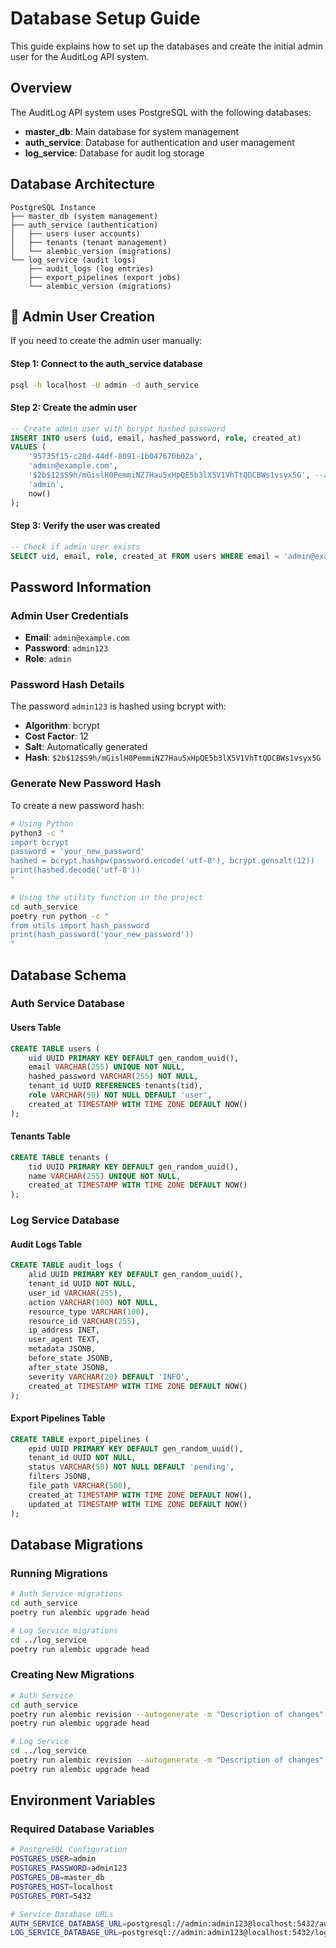 # Database Setup Guide

This guide explains how to set up the databases and create the initial admin user for the AuditLog API system.

## Overview

The AuditLog API system uses PostgreSQL with the following databases:
- **master_db**: Main database for system management
- **auth_service**: Database for authentication and user management
- **log_service**: Database for audit log storage

## Database Architecture

```
PostgreSQL Instance
├── master_db (system management)
├── auth_service (authentication)
│   ├── users (user accounts)
│   ├── tenants (tenant management)
│   └── alembic_version (migrations)
└── log_service (audit logs)
    ├── audit_logs (log entries)
    ├── export_pipelines (export jobs)
    └── alembic_version (migrations)
```

## 👤 Admin User Creation

If you need to create the admin user manually:

#### Step 1: Connect to the auth_service database

```bash
psql -h localhost -U admin -d auth_service
```

#### Step 2: Create the admin user

```sql
-- Create admin user with bcrypt hashed password
INSERT INTO users (uid, email, hashed_password, role, created_at)
VALUES (
    '95735f15-c28d-44df-8091-1b047670b02a',
    'admin@example.com',
    '$2b$12$S9h/mGislH0PemmiNZ7Hau5xHpQE5b3lX5V1VhTtQDCBWs1vsyx5G', --admin123
    'admin',
    now()
);
```

#### Step 3: Verify the user was created

```sql
-- Check if admin user exists
SELECT uid, email, role, created_at FROM users WHERE email = 'admin@example.com';
```

## Password Information

### Admin User Credentials
- **Email**: `admin@example.com`
- **Password**: `admin123`
- **Role**: `admin`

### Password Hash Details
The password `admin123` is hashed using bcrypt with:
- **Algorithm**: bcrypt
- **Cost Factor**: 12
- **Salt**: Automatically generated
- **Hash**: `$2b$12$S9h/mGislH0PemmiNZ7Hau5xHpQE5b3lX5V1VhTtQDCBWs1vsyx5G`

### Generate New Password Hash

To create a new password hash:

```bash
# Using Python
python3 -c "
import bcrypt
password = 'your_new_password'
hashed = bcrypt.hashpw(password.encode('utf-8'), bcrypt.gensalt(12))
print(hashed.decode('utf-8'))
"

# Using the utility function in the project
cd auth_service
poetry run python -c "
from utils import hash_password
print(hash_password('your_new_password'))
"
```

## Database Schema

### Auth Service Database

#### Users Table
```sql
CREATE TABLE users (
    uid UUID PRIMARY KEY DEFAULT gen_random_uuid(),
    email VARCHAR(255) UNIQUE NOT NULL,
    hashed_password VARCHAR(255) NOT NULL,
    tenant_id UUID REFERENCES tenants(tid),
    role VARCHAR(50) NOT NULL DEFAULT 'user',
    created_at TIMESTAMP WITH TIME ZONE DEFAULT NOW()
);
```

#### Tenants Table
```sql
CREATE TABLE tenants (
    tid UUID PRIMARY KEY DEFAULT gen_random_uuid(),
    name VARCHAR(255) UNIQUE NOT NULL,
    created_at TIMESTAMP WITH TIME ZONE DEFAULT NOW()
);
```

### Log Service Database

#### Audit Logs Table
```sql
CREATE TABLE audit_logs (
    alid UUID PRIMARY KEY DEFAULT gen_random_uuid(),
    tenant_id UUID NOT NULL,
    user_id VARCHAR(255),
    action VARCHAR(100) NOT NULL,
    resource_type VARCHAR(100),
    resource_id VARCHAR(255),
    ip_address INET,
    user_agent TEXT,
    metadata JSONB,
    before_state JSONB,
    after_state JSONB,
    severity VARCHAR(20) DEFAULT 'INFO',
    created_at TIMESTAMP WITH TIME ZONE DEFAULT NOW()
);
```

#### Export Pipelines Table
```sql
CREATE TABLE export_pipelines (
    epid UUID PRIMARY KEY DEFAULT gen_random_uuid(),
    tenant_id UUID NOT NULL,
    status VARCHAR(50) NOT NULL DEFAULT 'pending',
    filters JSONB,
    file_path VARCHAR(500),
    created_at TIMESTAMP WITH TIME ZONE DEFAULT NOW(),
    updated_at TIMESTAMP WITH TIME ZONE DEFAULT NOW()
);
```

## Database Migrations

### Running Migrations

```bash
# Auth Service migrations
cd auth_service
poetry run alembic upgrade head

# Log Service migrations
cd ../log_service
poetry run alembic upgrade head
```

### Creating New Migrations

```bash
# Auth Service
cd auth_service
poetry run alembic revision --autogenerate -m "Description of changes"
poetry run alembic upgrade head

# Log Service
cd ../log_service
poetry run alembic revision --autogenerate -m "Description of changes"
poetry run alembic upgrade head
```

## Environment Variables

### Required Database Variables

```bash
# PostgreSQL Configuration
POSTGRES_USER=admin
POSTGRES_PASSWORD=admin123
POSTGRES_DB=master_db
POSTGRES_HOST=localhost
POSTGRES_PORT=5432

# Service Database URLs
AUTH_SERVICE_DATABASE_URL=postgresql://admin:admin123@localhost:5432/auth_service
LOG_SERVICE_DATABASE_URL=postgresql://admin:admin123@localhost:5432/log_service
```
